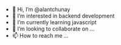 - 👋 Hi, I’m @alantchunay
- 👀 I’m interested in backend development
- 🌱 I’m currently learning javascript
- 💞️ I’m looking to collaborate on ...
- 📫 How to reach me ...

<!---
alantchunay/alantchunay is a ✨ special ✨ repository because its `README.md` (this file) appears on your GitHub profile.
You can click the Preview link to take a look at your changes.
--->
